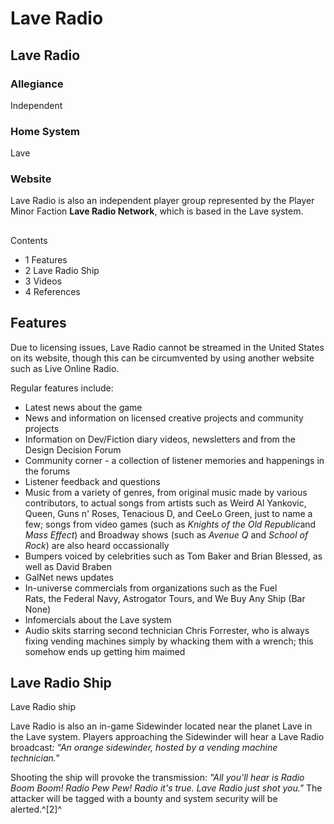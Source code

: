# Lave Radio
## Lave Radio

		

### Allegiance

Independent

### Home System

Lave

### Website

Lave Radio is also an independent player group represented by the Player Minor Faction **Lave Radio Network**, which is based in the Lave system.

## 

Contents

- 1 Features
- 2 Lave Radio Ship
- 3 Videos
- 4 References

## Features

Due to licensing issues, Lave Radio cannot be streamed in the United States on its website, though this can be circumvented by using another website such as Live Online Radio.

Regular features include:

- Latest news about the game
- News and information on licensed creative projects and community projects
- Information on Dev/Fiction diary videos, newsletters and from the Design Decision Forum
- Community corner - a collection of listener memories and happenings in the forums
- Listener feedback and questions
- Music from a variety of genres, from original music made by various contributors, to actual songs from artists such as Weird Al Yankovic, Queen, Guns n' Roses, Tenacious D, and CeeLo Green, just to name a few; songs from video games (such as *Knights of the Old Republic*and *Mass Effect*) and Broadway shows (such as *Avenue Q* and *School of Rock*) are also heard occassionally
- Bumpers voiced by celebrities such as Tom Baker and Brian Blessed, as well as David Braben
- GalNet news updates
- In-universe commercials from organizations such as the Fuel Rats, the Federal Navy, Astrogator Tours, and We Buy Any Ship (Bar None)
- Infomercials about the Lave system
- Audio skits starring second technician Chris Forrester, who is always fixing vending machines simply by whacking them with a wrench; this somehow ends up getting him maimed

## Lave Radio Ship

 	 	 	 		 			 		 		 		 			
Lave Radio ship
 		 	 

Lave Radio is also an in-game Sidewinder located near the planet Lave in the Lave system. Players approaching the Sidewinder will hear a Lave Radio broadcast: *"An orange sidewinder, hosted by a vending machine technician."*

Shooting the ship will provoke the transmission: *"All you'll hear is Radio Boom Boom! Radio Pew Pew! Radio it's true. Lave Radio just shot you."* The attacker will be tagged with a bounty and system security will be alerted.^[2]^